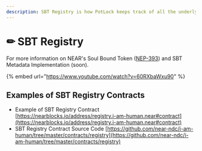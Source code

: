 ```yaml
---
description: SBT Registry is how PotLock keeps track of all the underlying SBTs
---
```


# ✏ SBT Registry

For more information on NEAR's Soul Bound Token ([NEP-393](https://github.com/near/NEPs/pull/393)) and SBT Metadata Implementation (soon).

{% embed url="https://www.youtube.com/watch?v=60RXbaWxu90" %}

## Examples of SBT Registry Contracts

* Example of SBT Registry Contract [https://nearblocks.io/address/registry.i-am-human.near#contract](https://nearblocks.io/address/registry.i-am-human.near#contract)
* SBT Registry Contract Source Code [https://github.com/near-ndc/i-am-human/tree/master/contracts/registry](https://github.com/near-ndc/i-am-human/tree/master/contracts/registry)
